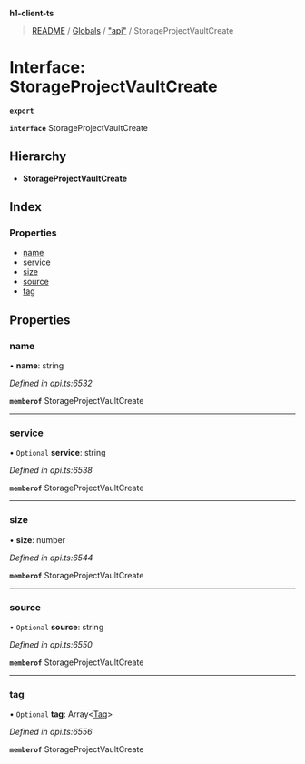 **h1-client-ts**

> [README](../README.md) / [Globals](../globals.md) / ["api"](../modules/_api_.md) / StorageProjectVaultCreate

# Interface: StorageProjectVaultCreate

**`export`** 

**`interface`** StorageProjectVaultCreate

## Hierarchy

* **StorageProjectVaultCreate**

## Index

### Properties

* [name](_api_.storageprojectvaultcreate.md#name)
* [service](_api_.storageprojectvaultcreate.md#service)
* [size](_api_.storageprojectvaultcreate.md#size)
* [source](_api_.storageprojectvaultcreate.md#source)
* [tag](_api_.storageprojectvaultcreate.md#tag)

## Properties

### name

•  **name**: string

*Defined in api.ts:6532*

**`memberof`** StorageProjectVaultCreate

___

### service

• `Optional` **service**: string

*Defined in api.ts:6538*

**`memberof`** StorageProjectVaultCreate

___

### size

•  **size**: number

*Defined in api.ts:6544*

**`memberof`** StorageProjectVaultCreate

___

### source

• `Optional` **source**: string

*Defined in api.ts:6550*

**`memberof`** StorageProjectVaultCreate

___

### tag

• `Optional` **tag**: Array\<[Tag](_api_.tag.md)>

*Defined in api.ts:6556*

**`memberof`** StorageProjectVaultCreate
